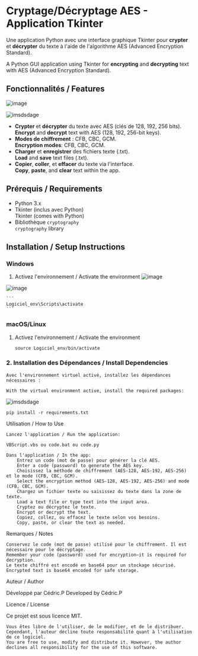 # Cryptage/Décryptage AES - Application Tkinter

Une application Python avec une interface graphique Tkinter pour **crypter** et **décrypter** du texte à l'aide de l'algorithme AES (Advanced Encryption Standard).

A Python GUI application using Tkinter for **encrypting** and **decrypting** text with AES (Advanced Encryption Standard).

## Fonctionnalités / Features

![image](https://github.com/user-attachments/assets/3109f4aa-9084-438f-8466-7447f2a1d277)

![imsdsdage](https://github.com/user-attachments/assets/76d0e466-605d-4b3a-8017-e1a8becfd174)

- **Crypter** et **décrypter** du texte avec AES (clés de 128, 192, 256 bits).  
  **Encrypt** and **decrypt** text with AES (128, 192, 256-bit keys).
- **Modes de chiffrement** : CFB, CBC, GCM.  
  **Encryption modes**: CFB, CBC, GCM.
- **Charger** et **enregistrer** des fichiers texte (.txt).  
  **Load** and **save** text files (.txt).
- **Copier**, **coller**, et **effacer** du texte via l'interface.  
  **Copy**, **paste**, and **clear** text within the app.

## Prérequis / Requirements

- Python 3.x
- Tkinter (inclus avec Python)  
  Tkinter (comes with Python)
- Bibliothèque `cryptography`  
  `cryptography` library

## Installation / Setup Instructions

### Windows

1. Activez l'environnement / Activate the environment 
![image](https://github.com/user-attachments/assets/74faca57-7582-4fdb-95f5-3d5e5136f7fc)

![image](https://github.com/user-attachments/assets/0d9f3105-d9ec-4a14-9363-df459b593176)

    ```
    Logiciel_env\Scripts\activate
    ```

### macOS/Linux

1. Activez l'environnement / Activate the environment 
    ```
    source Logiciel_env/bin/activate
    ```

### 2. Installation des Dépendances / Install Dependencies

    Avec l'environnement virtuel activé, installez les dépendances nécessaires :

    With the virtual environment active, install the required packages:

![imsdsdage](https://github.com/user-attachments/assets/9e77a9be-bde4-4a58-9d5b-76057552013f)

```
pip install -r requirements.txt
```

Utilisation / How to Use

    Lancez l'application / Run the application:

    VBScript.vbs ou code.bat ou code.py

    Dans l'application / In the app:
        Entrez un code (mot de passe) pour générer la clé AES.
        Enter a code (password) to generate the AES key.
        Choisissez la méthode de chiffrement (AES-128, AES-192, AES-256) et le mode (CFB, CBC, GCM).
        Select the encryption method (AES-128, AES-192, AES-256) and mode (CFB, CBC, GCM).
        Chargez un fichier texte ou saisissez du texte dans la zone de texte.
        Load a text file or type text into the input area.
        Cryptez ou décryptez le texte.
        Encrypt or decrypt the text.
        Copiez, collez, ou effacez le texte selon vos besoins.
        Copy, paste, or clear the text as needed.

Remarques / Notes

    Conservez le code (mot de passe) utilisé pour le chiffrement. Il est nécessaire pour le décryptage.
    Remember your code (password) used for encryption—it is required for decryption.
    Le texte chiffré est encodé en base64 pour un stockage sécurisé.
    Encrypted text is base64 encoded for safe storage.

Auteur / Author

Développé par Cédric.P
Developed by Cédric.P


Licence / License

Ce projet est sous licence MIT.
```
Vous êtes libre de l'utiliser, de le modifier, et de le distribuer. Cependant, l'auteur décline toute responsabilité quant à l'utilisation de ce logiciel.
You are free to use, modify and distribute it. However, the author declines all responsibility for the use of this software.
```
